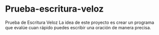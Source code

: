 # Prueba-escritura-veloz
 Prueba de Escritura Veloz La idea de este proyecto es crear un programa que evalúe cuan rápido puedes escribir una oración de manera precisa. 
